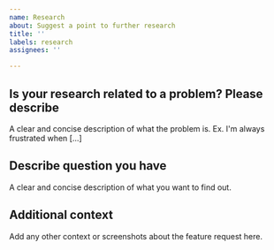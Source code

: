 ```yaml
---
name: Research
about: Suggest a point to further research
title: ''
labels: research
assignees: ''

---
```


## Is your research related to a problem? Please describe

A clear and concise description of what the problem is. Ex. I'm always
frustrated when [...]

## Describe question you have

A clear and concise description of what you want to find out.

## Additional context

Add any other context or screenshots about the feature request here.
